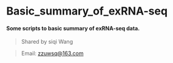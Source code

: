 # Basic_summary_of_exRNA-seq

#### Some scripts to basic summary of exRNA-seq data.
> Shared by siqi Wang

> Email: zzuwsq@163.com

